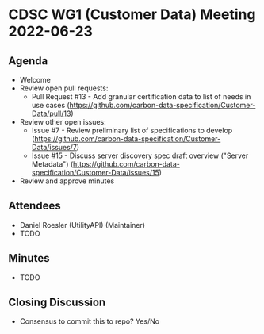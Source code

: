 # CDSC WG1 (Customer Data) Meeting 2022-06-23

## Agenda
* Welcome
* Review open pull requests:
    * Pull Request #13 - Add granular certification data to list of needs in use cases (https://github.com/carbon-data-specification/Customer-Data/pull/13)
* Review other open issues:
    * Issue #7 - Review preliminary list of specifications to develop (https://github.com/carbon-data-specification/Customer-Data/issues/7)
    * Issue #15 - Discuss server discovery spec draft overview ("Server Metadata") (https://github.com/carbon-data-specification/Customer-Data/issues/15)
* Review and approve minutes

## Attendees
* Daniel Roesler (UtilityAPI) (Maintainer)
* TODO

## Minutes
* TODO


## Closing Discussion
* Consensus to commit this to repo? Yes/No
